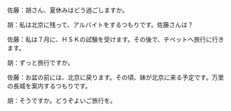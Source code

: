 ﻿佐藤：胡さん、夏休みはどう過ごしますか。

胡：私は北京に残って、アルバイトをするつもりです。佐藤さんは？

佐藤：私は７月に、ＨＳＫの試験を受けます。その後で、チベットへ旅行に行きます。

胡：ずっと旅行ですか。

佐藤：お盆の前には、北京に戻ります。その頃、妹が北京に来る予定です。万里の長城を案内するつもりです。

胡：そうですか。どうぞよいご旅行を。

